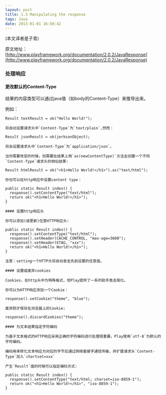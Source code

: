 ```yaml
---
layout: post
title: 1.3 Manipulating the response
tags: Java
date: 2013-01-01 16:50:42
---
```


(本文译者是子青)

原文地址：[http://www.playframework.org/documentation/2.0.2/JavaResponse](http://www.playframework.org/documentation/2.0.2/JavaResponse)

### 处理响应

#### 更改默认的Content-Type

结果的内容类型可以通过java值（如body的Content-Type）来推导出来。

例如：

    Result textResult = ok("Hello World!");

    将自动设置请求头中`Content-Type`为`text/plain`,然而：

    Result jsonResult = ok(jerksonObject);

    将会设置请求头中`Content-Type`为`application/json`。

    当你需要改变的时候，则需要在结果上用`as(newContentType)`方法去创建一个不同`Content-Type`请求头的相似结果:

    Result htmlResult = ok("<h1>Hello World!</h1>").as("text/html");

    你也可以在http响应中设置content type：

    public static Result index() {
      response().setContentType("text/html");
      return ok("<h1>Hello World!</h1>");
    }

    #### 设置http响应头

    你可以添加(或更新)任意HTTP响应头:

    public static Result index() {
      response().setContentType("text/html");
      response().setHeader(CACHE_CONTROL, "max-age=3600");
      response().setHeader(ETAG, "xxx");
      return ok("<h1>Hello World!</h1>");
    }

    注意：setting一个HTTP头将自动舍去先前设置的任意值。

    #### 设置或废弃cookies

    Cookies，在http头中为特殊格式，但Play提供了一系列助手类去简化。

    你可以为HTTP响应添加一个Cookie：

    response().setCookie("theme", "blue");

    废弃刚才保存在浏览器上的Cookie:

    response().discardCookies("theme");

    #### 为文本结果指定字符编码

    为基于文本格式的HTTP响应采用正确的字符编码进行处理很重要。Play使用`utf-8`为默认的字符编码。

    编码用来转化文本响应为对应的字节后通过网络套接字通信传输，并扩展请求头`Content-Type`加入`chartset=xxx`

    产生`Reuslt`值的时候可以指定编码方式:

    public static Result index() {
      response().setContentType("text/html; charset=iso-8859-1");
      return ok("<h1>Hello World!</h1>", "iso-8859-1");
    }

